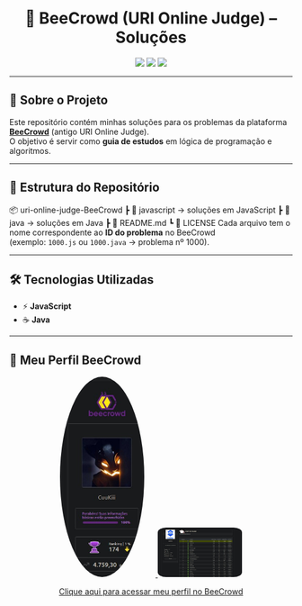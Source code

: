 <h1 align="center">🐝 BeeCrowd (URI Online Judge) – Soluções</h1>

<p align="center">
  <img src="https://img.shields.io/badge/linguagens-JavaScript%20%7C%20Java-blue?style=for-the-badge"/>
  <img src="https://img.shields.io/badge/status-em%20progresso-yellow?style=for-the-badge"/>
  <img src="https://img.shields.io/github/last-commit/CuuKiii/uri-online-judge-BeeCrowd?style=for-the-badge"/>
</p>

---

## 📌 Sobre o Projeto
Este repositório contém minhas soluções para os problemas da plataforma **[BeeCrowd](https://www.beecrowd.com.br/judge/pt)** (antigo URI Online Judge).  
O objetivo é servir como **guia de estudos** em lógica de programação e algoritmos.

---

## 📂 Estrutura do Repositório

📦 uri-online-judge-BeeCrowd
┣ 📂 javascript → soluções em JavaScript
┣ 📂 java → soluções em Java
┣ 📜 README.md
┗ 📜 LICENSE
Cada arquivo tem o nome correspondente ao **ID do problema** no BeeCrowd  
(exemplo: `1000.js` ou `1000.java` → problema nº 1000).

---

## 🛠️ Tecnologias Utilizadas
- ⚡ **JavaScript**  
- ☕ **Java**

---

## 👤 Meu Perfil BeeCrowd

<p align="center">
  <a href="https://www.beecrowd.com.br/judge/pt/profile/619634">
    <img src="assets/profile.jpg" alt="Foto de Perfil BeeCrowd" width="150" style="border-radius:50%; margin-right: 20px"/>
  </a>
  <a href="https://www.beecrowd.com.br/judge/pt/profile/619634">
    <img src="assets/rank.jpg" alt="Rank UNIFOR" width="150" style="border-radius:10%;"/>
  </a>
</p>

<p align="center">
  <a href="https://www.beecrowd.com.br/judge/pt/profile/619634">Clique aqui para acessar meu perfil no BeeCrowd</a>
</p>
 

